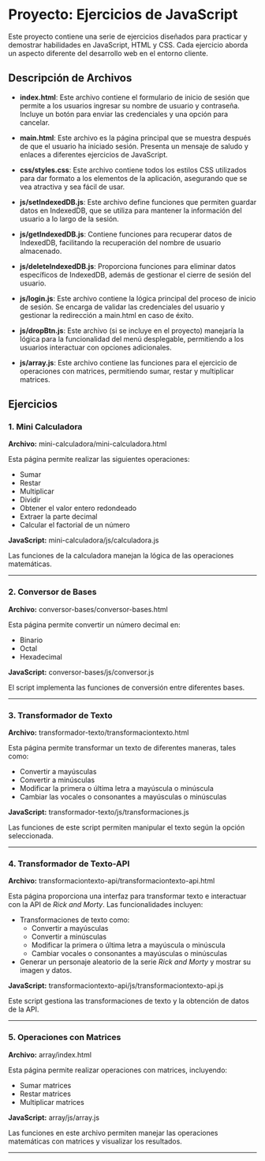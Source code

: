 # Proyecto: Ejercicios de JavaScript

Este proyecto contiene una serie de ejercicios diseñados para practicar y demostrar habilidades en JavaScript, HTML y CSS. Cada ejercicio aborda un aspecto diferente del desarrollo web en el entorno cliente.

## Descripción de Archivos

- **index.html**: Este archivo contiene el formulario de inicio de sesión que permite a los usuarios ingresar su nombre de usuario y contraseña. Incluye un botón para enviar las credenciales y una opción para cancelar.
  
- **main.html**: Este archivo es la página principal que se muestra después de que el usuario ha iniciado sesión. Presenta un mensaje de saludo y enlaces a diferentes ejercicios de JavaScript.

- **css/styles.css**: Este archivo contiene todos los estilos CSS utilizados para dar formato a los elementos de la aplicación, asegurando que se vea atractiva y sea fácil de usar.

- **js/setIndexedDB.js**: Este archivo define funciones que permiten guardar datos en IndexedDB, que se utiliza para mantener la información del usuario a lo largo de la sesión.

- **js/getIndexedDB.js**: Contiene funciones para recuperar datos de IndexedDB, facilitando la recuperación del nombre de usuario almacenado.

- **js/deleteIndexedDB.js**: Proporciona funciones para eliminar datos específicos de IndexedDB, además de gestionar el cierre de sesión del usuario.

- **js/login.js**: Este archivo contiene la lógica principal del proceso de inicio de sesión. Se encarga de validar las credenciales del usuario y gestionar la redirección a main.html en caso de éxito.

- **js/dropBtn.js**: Este archivo (si se incluye en el proyecto) manejaría la lógica para la funcionalidad del menú desplegable, permitiendo a los usuarios interactuar con opciones adicionales.

- **js/array.js**: Este archivo contiene las funciones para el ejercicio de operaciones con matrices, permitiendo sumar, restar y multiplicar matrices.

## Ejercicios

### 1. Mini Calculadora

**Archivo:** mini-calculadora/mini-calculadora.html

Esta página permite realizar las siguientes operaciones:

- Sumar
- Restar
- Multiplicar
- Dividir
- Obtener el valor entero redondeado
- Extraer la parte decimal
- Calcular el factorial de un número

**JavaScript:** mini-calculadora/js/calculadora.js

Las funciones de la calculadora manejan la lógica de las operaciones matemáticas.

---

### 2. Conversor de Bases

**Archivo:** conversor-bases/conversor-bases.html

Esta página permite convertir un número decimal en:

- Binario
- Octal
- Hexadecimal

**JavaScript:** conversor-bases/js/conversor.js

El script implementa las funciones de conversión entre diferentes bases.

---

### 3. Transformador de Texto

**Archivo:** transformador-texto/transformaciontexto.html

Esta página permite transformar un texto de diferentes maneras, tales como:

- Convertir a mayúsculas
- Convertir a minúsculas
- Modificar la primera o última letra a mayúscula o minúscula
- Cambiar las vocales o consonantes a mayúsculas o minúsculas

**JavaScript:** transformador-texto/js/transformaciones.js

Las funciones de este script permiten manipular el texto según la opción seleccionada.

---

### 4. Transformador de Texto-API

**Archivo:** transformaciontexto-api/transformaciontexto-api.html

Esta página proporciona una interfaz para transformar texto e interactuar con la API de *Rick and Morty*. Las funcionalidades incluyen:

- Transformaciones de texto como:
  - Convertir a mayúsculas
  - Convertir a minúsculas
  - Modificar la primera o última letra a mayúscula o minúscula
  - Cambiar vocales o consonantes a mayúsculas o minúsculas
- Generar un personaje aleatorio de la serie *Rick and Morty* y mostrar su imagen y datos.

**JavaScript:** transformaciontexto-api/js/transformaciontexto-api.js

Este script gestiona las transformaciones de texto y la obtención de datos de la API.

---

### 5. Operaciones con Matrices

**Archivo:** array/index.html

Esta página permite realizar operaciones con matrices, incluyendo:

- Sumar matrices
- Restar matrices
- Multiplicar matrices

**JavaScript:** array/js/array.js

Las funciones en este archivo permiten manejar las operaciones matemáticas con matrices y visualizar los resultados.

---
